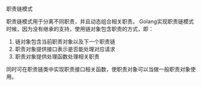 职责链模式

职责链模式用于分离不同职责，并且动态组合相关职责。
Golang实现职责链模式时候，因为没有继承的支持，使用链对象包含职责的方式，即：
1. 链对象包含当前职责对象以及下一个职责链
2. 职责对象提供接口表示是否能处理对应请求
3. 职责对象提供处理函数处理相关职责

同时可在职责链类中实现职责接口相关函数，使职责对象可以当做一般职责对象使用。